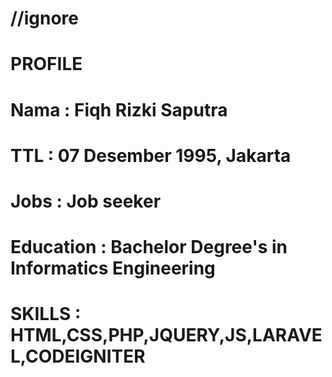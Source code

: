 # //ignore

# PROFILE
# Nama : Fiqh Rizki Saputra
# TTL : 07 Desember 1995, Jakarta
# Jobs : Job seeker
# Education : Bachelor Degree's in Informatics Engineering
# SKILLS : HTML,CSS,PHP,JQUERY,JS,LARAVEL,CODEIGNITER
